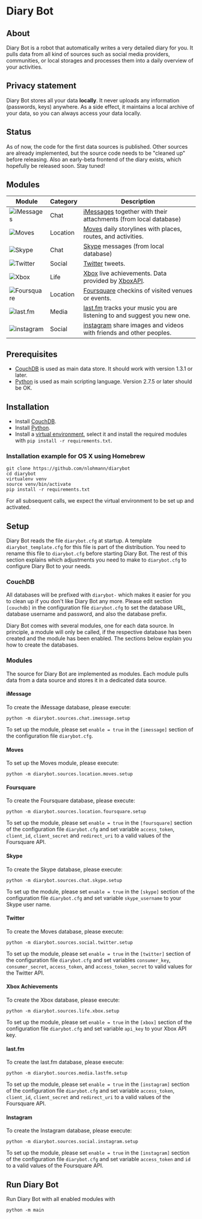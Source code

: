 # Diary Bot

## About

Diary Bot is a robot that automatically writes a very detailed diary for you. It pulls data from all kind of sources such as social media providers, communities, or local storages and processes them into a daily overview of your activities.

## Privacy statement

Diary Bot stores all your data **locally**. It never uploads any information (passwords, keys) anywhere. As a side effect, it maintains a local archive of your data, so you can always access your data locally.

## Status

As of now, the code for the first data sources is published. Other sources are already implemented, but the source code needs to be "cleaned up" before releasing. Also an early-beta frontend of the diary exists, which hopefully be released soon. Stay tuned!

## Modules

| Module        | Category      | Description |
| ------------- |---------------| ------|
| ![iMessages](http://upload.wikimedia.org/wikipedia/commons/2/23/Messages_%28application%29_logo.png) | Chat | [iMessages](http://www.apple.com/de/ios/messages/) together with their attachments (from local database) |
| ![Moves](https://www.moves-app.com/assets/moves-logo-206x206.png) | Location | [Moves](https://www.moves-app.com) daily storylines with places, routes, and activities. |
| ![Skype](http://upload.wikimedia.org/wikipedia/commons/thumb/a/a7/Skype_logo.svg/200px-Skype_logo.svg.png) | Chat | [Skype](http://www.skype.com) messages (from local database) |
| ![Twitter](http://upload.wikimedia.org/wikipedia/de/thumb/9/9f/Twitter_bird_logo_2012.svg/200px-Twitter_bird_logo_2012.svg.png) | Social | [Twitter](http://twitter.com) tweets. |
| ![Xbox](http://upload.wikimedia.org/wikipedia/commons/thumb/3/33/Xbox.svg/200px-Xbox.svg.png) | Life | [Xbox](http://www.xbox.com) live achievements. Data provided by [XboxAPI](https://xboxapi.com). |
| ![Foursquare](https://playfoursquare.s3.amazonaws.com/press/2014/foursquare-logomark.png) | Location | [Foursquare](https://www.foursquare.com) checkins of visited venues or events. |
| ![last.fm](http://cdn.last.fm/flatness/badges/lastfm_red.gif) | Media | [last.fm](https://www.lastfm.com) tracks your music you are listening to and suggest you new one. |
| ![instagram](https://fbcdn-dragon-a.akamaihd.net/hphotos-ak-xpa1/t39.2365-6/851582_417171855069447_55288290_n.png) | Social| [instagram](https://www.instagram.com) share images and videos with friends and other peoples. |


## Prerequisites

- [CouchDB](http://couchdb.apache.org) is used as main data store. It should work with version 1.3.1 or later.
- [Python](http://www.python.org) is used as main scripting language. Version 2.7.5 or later should be OK.

## Installation

- Install [CouchDB](http://couchdb.apache.org).
- Install [Python](http://www.python.org).
- Install a [virtual environment](http://docs.python-guide.org/en/latest/dev/virtualenvs/), select it and install the required modules with `pip install -r requirements.txt`.

### Installation example for OS X using Homebrew

```
git clone https://github.com/nlohmann/diarybot
cd diarybot
virtualenv venv
source venv/bin/activate
pip install -r requirements.txt
```

For all subsequent calls, we expect the virtual environment to be set up and activated.

## Setup

Diary Bot reads the file `diarybot.cfg` at startup. A template `diarybot_template.cfg` for this file is part of the distribution. You need to rename this file to `diarybot.cfg` before starting Diary Bot. The rest of this section explains which adjustments you need to make to `diarybot.cfg` to configure Diary Bot to your needs.


### CouchDB

All databases will be prefixed with `diarybot-` which makes it easier for you to clean up if you don't like Diary Bot any more. Please edit section `[couchdb]` in the configuration file `diarybot.cfg` to set the database URL, database username and password, and also the database prefix.

Diary Bot comes with several modules, one for each data source. In principle, a module will only be called, if the respective database has been created and the module has been enabled. The sections below explain you how to create the databases.


### Modules

The source for Diary Bot are implemented as modules. Each module pulls data from a data source and stores it in a dedicated data source.

#### iMessage

To create the iMessage database, please execute:

```
python -m diarybot.sources.chat.imessage.setup
```

To set up the module, please set `enable = true` in the `[imessage]` section of the configuration file `diarybot.cfg`.


#### Moves

To set up the Moves module, please execute:

```
python -m diarybot.sources.location.moves.setup
```


#### Foursquare

To create the Foursquare database, please execute:

```
python -m diarybot.sources.location.foursquare.setup
```

To set up the module, please set `enable = true` in the `[foursquare]` section of the configuration file `diarybot.cfg` and set variable `access_token`, `client_id`, `client_secret` and `redirect_uri` to a valid values of the Foursquare API.


#### Skype

To create the Skype database, please execute:

```
python -m diarybot.sources.chat.skype.setup
```

To set up the module, please set `enable = true` in the `[skype]` section of the configuration file `diarybot.cfg` and set variable `skype_username` to your Skype user name.


#### Twitter

To create the Moves database, please execute:

```
python -m diarybot.sources.social.twitter.setup
```

To set up the module, please set `enable = true` in the `[twitter]` section of the configuration file `diarybot.cfg` and set variables `consumer_key`, `consumer_secret`, `access_token`, and `access_token_secret` to valid values for the Twitter API.
 

#### Xbox Achievements

To create the Xbox database, please execute:

```
python -m diarybot.sources.life.xbox.setup
```

To set up the module, please set `enable = true` in the `[xbox]` section of the configuration file `diarybot.cfg` and set variable `api_key` to your Xbox API key.

#### last.fm

To create the last.fm database, please execute:

```
python -m diarybot.sources.media.lastfm.setup
```

To set up the module, please set `enable = true` in the `[instagram]` section of the configuration file `diarybot.cfg` and set variable `access_token`, `client_id`, `client_secret` and `redirect_uri` to a valid values of the Foursquare API.


#### Instagram

To create the Instagram database, please execute:

```
python -m diarybot.sources.social.instagram.setup
```

To set up the module, please set `enable = true` in the `[instagram]` section of the configuration file `diarybot.cfg` and set variable `access_token` and `id` to a valid values of the Foursquare API.


## Run Diary Bot

Run Diary Bot with all enabled modules with

```
python -m main
```
